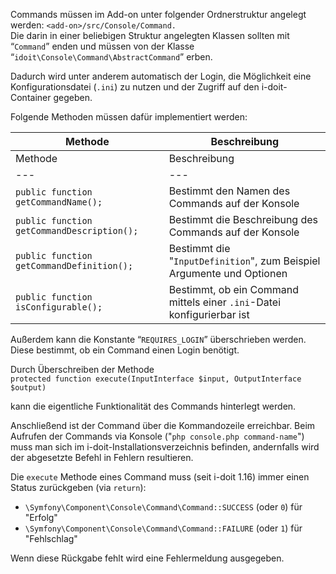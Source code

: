 Commands müssen im Add-on unter folgender Ordnerstruktur angelegt werden: `<add-on>/src/Console/Command.`  
Die darin in einer beliebigen Struktur angelegten Klassen sollten mit “`Command`” enden und müssen von der Klasse “`idoit\Console\Command\AbstractCommand`” erben.

Dadurch wird unter anderem automatisch der Login, die Möglichkeit eine Konfigurationsdatei (`.ini`) zu nutzen und der Zugriff auf den i-doit-Container gegeben.

Folgende Methoden müssen dafür implementiert werden:

| Methode | Beschreibung |
| --- | --- |
| Methode | Beschreibung |
| --- | --- |
| `public function getCommandName();` | Bestimmt den Namen des Commands auf der Konsole |
| `public function getCommandDescription();` | Bestimmt die Beschreibung des Commands auf der Konsole |
| `public function getCommandDefinition();` | Bestimmt die "`InputDefinition`", zum Beispiel Argumente und Optionen |
| `public function isConfigurable();` | Bestimmt, ob ein Command mittels einer `.ini`\-Datei konfigurierbar ist |

Außerdem kann die Konstante “`REQUIRES_LOGIN`” überschrieben werden. Diese bestimmt, ob ein Command einen Login benötigt.

Durch Überschreiben der Methode  
`protected function execute(InputInterface $input, OutputInterface $output)`

kann die eigentliche Funktionalität des Commands hinterlegt werden.

Anschließend ist der Command über die Kommandozeile erreichbar. Beim Aufrufen der Commands via Konsole ("`php console.php command-name`") muss man sich im i-doit-Installationsverzeichnis befinden, andernfalls wird der abgesetzte Befehl in Fehlern resultieren.

Die `execute` Methode eines Command muss (seit i-doit 1.16) immer einen Status zurückgeben (via `return`):

*   `\Symfony\Component\Console\Command\Command::SUCCESS` (oder `0`) für "Erfolg"
*   `\Symfony\Component\Console\Command\Command::FAILURE` (oder `1`) für "Fehlschlag"

Wenn diese Rückgabe fehlt wird eine Fehlermeldung ausgegeben.